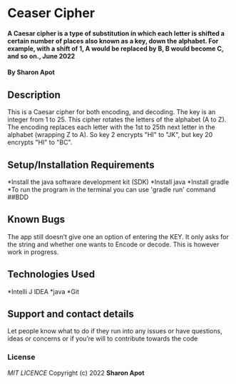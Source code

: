# Ceaser Cipher
#### A Caesar cipher is a type of substitution in which each letter is shifted a certain number of places also known as a key, down the alphabet.  For example, with a shift of 1, A would be replaced by B, B would become C, and so on., June 2022
#### By **Sharon Apot**
## Description
This is a Caesar cipher for both encoding, and decoding. The key is an integer from 1 to 25. This cipher rotates the letters of the alphabet (A to Z). The encoding replaces each letter with the 1st to 25th next letter in the alphabet (wrapping Z to A). So key 2 encrypts "HI" to "JK", but key 20 encrypts "HI" to "BC". 
## Setup/Installation Requirements
*Install the java software development kit (SDK)
*Install java
*Install gradle
*To run the program in the terminal you can use 'gradle run' command
##BDD
 

## Known Bugs
The app still doesn’t give one an option of entering the KEY. It only asks for the string and whether one wants to Encode or decode. This is however work in progress.
## Technologies Used
*Intelli J IDEA
*java
*Git

## Support and contact details
Let people know what to do if they run into any issues or have questions, ideas or concerns or if you’re will to contribute towards the code
### License
*MIT LICENCE*
Copyright (c) 2022 **Sharon Apot**
